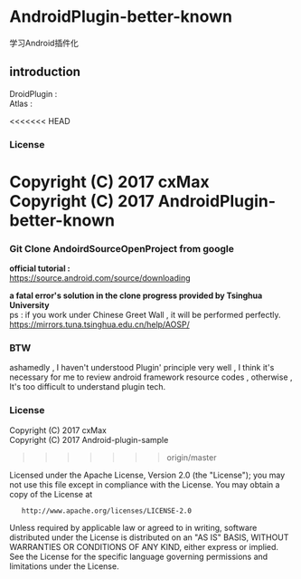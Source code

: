 # AndroidPlugin-better-known
学习Android插件化

## introduction
DroidPlugin :   
Atlas :  

<<<<<<< HEAD

### License
   Copyright (C) 2017 cxMax  
   Copyright (C) 2017 AndroidPlugin-better-known
=======
### Git Clone AndoirdSourceOpenProject from google
<b>official tutorial : </b>  
https://source.android.com/source/downloading

<b>a fatal error's solution in the clone progress provided by Tsinghua University</b>  
ps : if you work under Chinese Greet Wall , it will be performed perfectly.  
https://mirrors.tuna.tsinghua.edu.cn/help/AOSP/


### BTW
ashamedly , I haven't understood Plugin' principle very well , I think it's necessary for me to review android framework resource codes , otherwise , It's too difficult to understand plugin tech.

### License
 Copyright (C) 2017 cxMax  
 Copyright (C) 2017 Android-plugin-sample  
>>>>>>> origin/master

   Licensed under the Apache License, Version 2.0 (the "License");
   you may not use this file except in compliance with the License.
   You may obtain a copy of the License at

       http://www.apache.org/licenses/LICENSE-2.0

   Unless required by applicable law or agreed to in writing, software
   distributed under the License is distributed on an "AS IS" BASIS,
   WITHOUT WARRANTIES OR CONDITIONS OF ANY KIND, either express or implied.
   See the License for the specific language governing permissions and
   limitations under the License.
